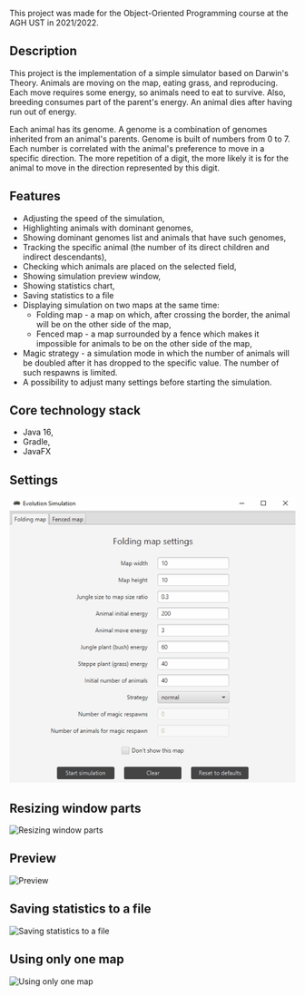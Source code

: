 This project was made for the Object-Oriented Programming course at the AGH UST in 2021/2022.

## Description
This project is the implementation of a simple simulator based on Darwin's Theory. Animals are moving on the map, eating grass, and reproducing. Each move requires some energy, so animals need to eat to survive. Also, breeding consumes part of the parent's energy. An animal dies after having run out of energy.

Each animal has its genome. A genome is a combination of genomes inherited from an animal's parents. Genome is built of numbers from 0 to 7. Each number is correlated with the animal's preference to move in a specific direction. The more repetition of a digit, the more likely it is for the animal to move in the direction represented by this digit.

## Features
- Adjusting the speed of the simulation,
- Highlighting animals with dominant genomes,
- Showing dominant genomes list and animals that have such genomes,
- Tracking the specific animal (the number of its direct children and indirect descendants),
- Checking which animals are placed on the selected field,
- Showing simulation preview window,
- Showing statistics chart,
- Saving statistics to a file
- Displaying simulation on two maps at the same time:
  - Folding map - a map on which, after crossing the border, the animal will be on the other side of the map,
  - Fenced map - a map surrounded by a fence which makes it impossible for animals to be on the other side of the map,
- Magic strategy - a simulation mode in which the number of animals will be doubled after it has dropped to the specific value. The number of such respawns is limited.
- A possibility to adjust many settings before starting the simulation.

## Core technology stack
- Java 16,
- Gradle,
- JavaFX

## Settings
![Settings](/docs/settings.gif)

## Resizing window parts
![Resizing window parts](/docs/resizing.gif)

## Preview
![Preview](/docs/preview.gif)

## Saving statistics to a file
![Saving statistics to a file](/docs/saving-file.gif)

## Using only one map
![Using only one map](/docs/one-map.gif)
